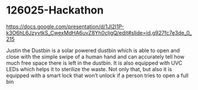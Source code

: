 # 126025-Hackathon
https://docs.google.com/presentation/d/1JI2I1P-k3O6hL6JzyvtkS_CwexMdHA6uvZ8Yh0cljgQ/edit#slide=id.g927fc7e3de_0_215

Justin the Dustbin is a solar powered dustbin which is able to open and close with the simple swipe of a human hand and can accurately tell how much free space there is left in the dustbin. It is also equipped with UVC LEDs which helps it to sterilize the waste. Not only that, but also it is equipped with a smart lock that won’t unlock if a person tries to open a full bin
